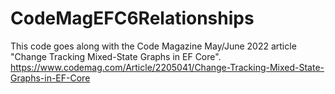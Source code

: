 # CodeMagEFC6Relationships
This code goes along with the Code Magazine May/June 2022 article "Change Tracking Mixed-State Graphs in EF Core".
https://www.codemag.com/Article/2205041/Change-Tracking-Mixed-State-Graphs-in-EF-Core

